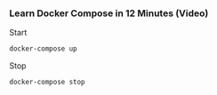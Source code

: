 ### Learn Docker Compose in 12 Minutes (<a target="https://youtu.be/Qw9zlE3t8Ko">Video</a>)

Start
```bash
docker-compose up 
``` 

Stop
```bash
docker-compose stop
```